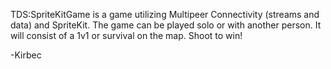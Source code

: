 TDS:SpriteKitGame is a game utilizing Multipeer Connectivity (streams and data) and SpriteKit. The game can be played solo or with another person. It will consist of a 1v1 or survival on the map. Shoot to win!


-Kirbec
